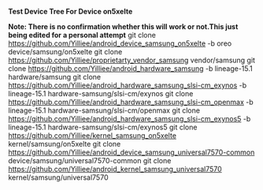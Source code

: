 **Test Device Tree For Device on5xelte**

**Note: There is no confirmation whether this will work or not.This just being edited for a personal attempt**
git clone https://github.com/Yilliee/android_device_samsung_on5xelte -b oreo device/samsung/on5xelte
git clone https://github.com/Yilliee/proprietarty_vendor_samsung vendor/samsung
git clone https://github.com/Yilliee/android_hardware_samsung -b lineage-15.1 hardware/samsung
git clone https://github.com/Yilliee/android_hardware_samsung_slsi-cm_exynos -b lineage-15.1 hardware-samsung/slsi-cm/exynos
git clone https://github.com/Yilliee/android_hardware_samsung_slsi-cm_openmax -b lineage-15.1 hardware-samsung/slsi-cm/openmax
git clone https://github.com/Yilliee/android_hardware_samsung_slsi-cm_exynos5 -b lineage-15.1 hardware-samsung/slsi-cm/exynos5
git clone https://github.com/Yilliee/kernel_samsung_on5xelte kernel/samsung/on5xelte
git clone https://github.com/Yilliee/android_device_samsung_universal7570-common device/samsung/universal7570-common
git clone https://github.com/Yilliee/android_kernel_samsung_universal7570 kernel/samsung/universal7570
